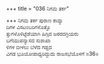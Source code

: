 +++
title = "036 ನಿಗಮ ತರ್ಕ"

+++
ನಿಗಮ ತರ್ಕ ಪುರಾಣ ಕಾವ್ಯಾ   
ದಿಗಳ ವಿಸಟಂಬರಿಗಳೊತ್ತೊ   
ತ್ತುಗಳೊಳಿಟ್ಟೆಡೆಯಾಗಿ ಹಿಗ್ಗಿದ ಜಠರದಗ್ರಿಯರು   
ಬಗೆಯುಪನ್ಯಾಸದ ಸುಶಾಖಾ   
ಳಿಗಳ ಬೀಳಲು ಬೆಳೆದ ಗಡ್ಡದ   
ವಿಗಡ ಭೂಯೋಪಾಧ್ಯರಿದ್ದುದು ರಾಜಸಭೆಯೊಳಗೆ   ॥36॥